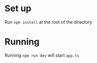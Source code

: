 # Set up

Run `npm install` at the root of the directory

# Running

Running `npm run dev` will start `app.ts`
